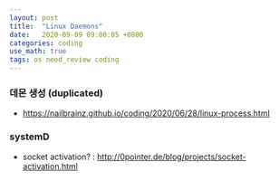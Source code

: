```yaml
---
layout: post
title:  "Linux Daemons"
date:   2020-09-09 09:00:05 +0800
categories: coding
use_math: true
tags: os need_review coding
---
```



### 데몬 생성 (duplicated)
- <a href="https://nailbrainz.github.io/coding/2020/06/28/linux-process.html" target="_blank">https://nailbrainz.github.io/coding/2020/06/28/linux-process.html</a>

### systemD
- socket activation? : <a href="http://0pointer.de/blog/projects/socket-activation.html" target="_blank">http://0pointer.de/blog/projects/socket-activation.html</a>

